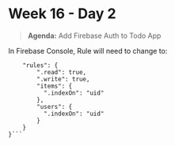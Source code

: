 # Week 16 - Day 2

> **Agenda:** Add Firebase Auth to Todo App


In Firebase Console, Rule will need to change to:
```{
    "rules": {
        ".read": true,
        ".write": true,
        "items": {
          ".indexOn": "uid"
        },
        "users": {
          ".indexOn": "uid"
        }
    }
}```